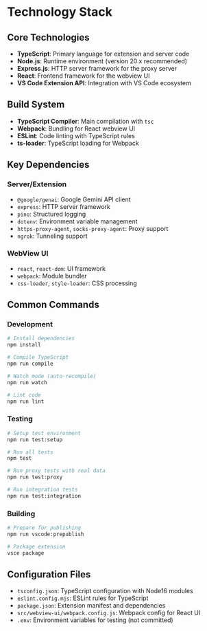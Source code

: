 # Technology Stack

## Core Technologies

- **TypeScript**: Primary language for extension and server code
- **Node.js**: Runtime environment (version 20.x recommended)
- **Express.js**: HTTP server framework for the proxy server
- **React**: Frontend framework for the webview UI
- **VS Code Extension API**: Integration with VS Code ecosystem

## Build System

- **TypeScript Compiler**: Main compilation with `tsc`
- **Webpack**: Bundling for React webview UI
- **ESLint**: Code linting with TypeScript rules
- **ts-loader**: TypeScript loading for Webpack

## Key Dependencies

### Server/Extension
- `@google/genai`: Google Gemini API client
- `express`: HTTP server framework
- `pino`: Structured logging
- `dotenv`: Environment variable management
- `https-proxy-agent`, `socks-proxy-agent`: Proxy support
- `ngrok`: Tunneling support

### WebView UI
- `react`, `react-dom`: UI framework
- `webpack`: Module bundler
- `css-loader`, `style-loader`: CSS processing

## Common Commands

### Development
```bash
# Install dependencies
npm install

# Compile TypeScript
npm run compile

# Watch mode (auto-recompile)
npm run watch

# Lint code
npm run lint
```

### Testing
```bash
# Setup test environment
npm run test:setup

# Run all tests
npm test

# Run proxy tests with real data
npm run test:proxy

# Run integration tests
npm run test:integration
```

### Building
```bash
# Prepare for publishing
npm run vscode:prepublish

# Package extension
vsce package
```

## Configuration Files

- `tsconfig.json`: TypeScript configuration with Node16 modules
- `eslint.config.mjs`: ESLint rules for TypeScript
- `package.json`: Extension manifest and dependencies
- `src/webview-ui/webpack.config.js`: Webpack config for React UI
- `.env`: Environment variables for testing (not committed)